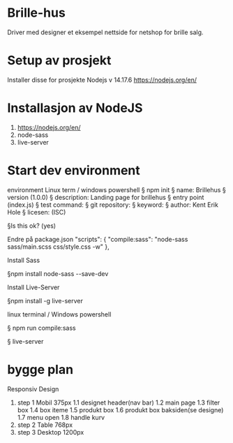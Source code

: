 # Brille-hus

Driver med designer et eksempel nettside for netshop for brille salg. 

# Setup av prosjekt 
Installer disse for prosjekte
Nodejs v 14.17.6
https://nodejs.org/en/



# Installasjon av NodeJS 
  1. https://nodejs.org/en/ 
  2. node-sass
  3. live-server 

# Start dev environment

environment 
Linux term / windows powershell 
§ npm init 
§ name: Brillehus
§ version (1.0.0)
§ description: Landing page for brillehus
§ entry point (index.js)
§ test command: 
§ git repository:
§ keyword: 
§ author: Kent Erik Hole
§ licesen: (ISC)

§Is this ok? (yes)

Endre på package.json
  "scripts": {
    "compile:sass": "node-sass sass/main.scss css/style.css -w"
  },

Install Sass 

§npm install node-sass --save-dev

Install Live-Server

§npm install -g live-server 

linux terminal / Windows powershell 

§ npm run compile:sass

§ live-server 


# bygge plan 
Responsiv Design
 1. step 1 Mobil 375px
  1.1 designet header(nav bar)
    1.2 main page
      1.3 filter box 
        1.4 box iteme
          1.5 produkt box 
            1.6 produkt box baksiden(se designe)
              1.7 menu open 
                1.8 handle kurv 
 2. step 2 Table 768px 
 3. step 3 Desktop 1200px 

